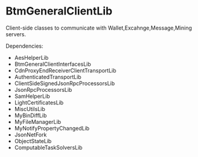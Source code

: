# BtmGeneralClientLib
Client-side classes to communicate with Wallet,Excahnge,Message,Mining servers.

Dependencies:
* AesHelperLib
* BtmGeneralClientInterfacesLib
* CdnProxyEndReceiverClientTransportLib
* AuthenticatedTransportLib
* ClientSideSignedJsonRpcProcessorsLib
* JsonRpcProcessorsLib
* SamHelperLib
* LightCertificatesLib
* MiscUtilsLib
* MyBinDiffLib
* MyFileManagerLib
* MyNotifyPropertyChangedLib
* JsonNetFork
* ObjectStateLib
* ComputableTaskSolversLib

